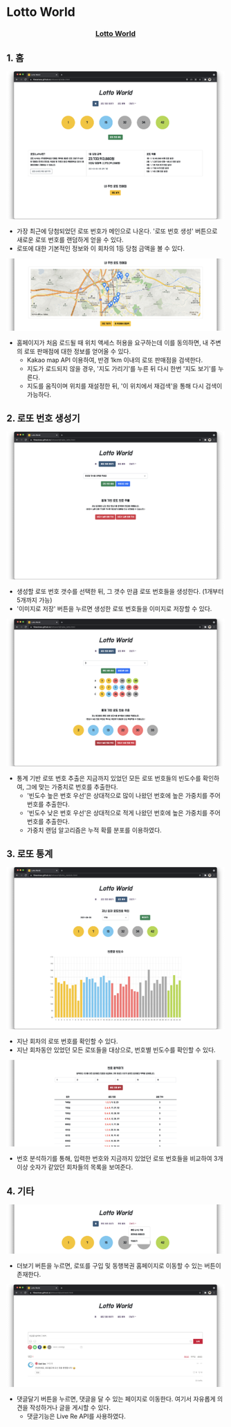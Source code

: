 # Lotto World

<h3 align="center"><a href="https://10eastsea.github.io/lottoworld">Lotto World</a></h3>


## 1. 홈
<img src="/readme/home.png" title="홈" alt="home"></img>
- 가장 최근에 당첨되었던 로또 번호가 메인으로 나온다. '로또 번호 생성' 버튼으로 새로운 로또 번호를 랜덤하게 얻을 수 있다.
- 로또에 대한 기본적인 정보와 이 회차의 1등 당첨 금액을 볼 수 있다.

<img src="/readme/kakao_map.png" title="카카오 맵" alt="kakao_map"></img>
- 홈페이지가 처음 로드될 때 위치 액세스 허용을 요구하는데 이를 동의하면, 내 주변의 로또 판매점에 대한 정보를 얻어올 수 있다. 
  * Kakao map API 이용하여, 반경 1km 이내의 로또 판매점을 검색한다.
  * 지도가 로드되지 않을 경우, '지도 가리기'를 누른 뒤 다시 한번 '지도 보기'를 누른다.
  * 지도를 움직이며 위치를 재설정한 뒤, '이 위치에서 재검색'을 통해 다시 검색이 가능하다.


## 2. 로또 번호 생성기
<img src="/readme/lotto_number_maker1.png" title="로또 번호 생성기 1" alt="lotto_number_maker1"></img>
- 생성할 로또 번호 갯수를 선택한 뒤, 그 갯수 만큼 로또 번호들을 생성한다. (1개부터 5개까지 가능)
- '이미지로 저장' 버튼을 누르면 생성한 로또 번호들을 이미지로 저장할 수 있다.

<img src="/readme/lotto_number_maker2.png" title="로또 번호 생성기 2" alt="lotto_number_maker2"></img>
- 통계 기반 로또 번호 추출은 지금까지 있었던 모든 로또 번호들의 빈도수를 확인하여, 그에 맞는 가중치로 번호를 추출한다.
  * '빈도수 높은 번호 우선'은 상대적으로 많이 나왔던 번호에 높은 가중치를 주어 번호를 추출한다.
  * '빈도수 낮은 번호 우선'은 상대적으로 적게 나왔던 번호에 높은 가중치를 주어 번호를 추출한다.
  * 가중치 랜덤 알고리즘은 누적 확률 분포를 이용하였다.


## 3. 로또 통계
<img src="/readme/lotto_statistic1.png" title="로또 통계 1" alt="lotto_statistic1"></img>
- 지난 회차의 로또 번호를 확인할 수 있다.
- 지난 회차동안 있었던 모든 로또들을 대상으로, 번호별 빈도수를 확인할 수 있다.

<img src="/readme/lotto_statistic2.png" title="로또 통계 2" alt="lotto_statistic2"></img>
- 번호 분석하기를 통해, 입력한 번호와 지금까지 있었던 로또 번호들을 비교하여 3개 이상 숫자가 같았던 회차들의 목록을 보여준다.


## 4. 기타
<img src="/readme/more_btn.png" title="더보기" alt="more_btn"></img>
- 더보기 버튼을 누르면, 로또를 구입 및 동행복권 홈페이지로 이동할 수 있는 버튼이 존재한다.

<img src="/readme/comment.png" title="댓글달기" alt="comment"></img>
- 댓글달기 버튼을 누르면, 댓글을 달 수 있는 페이지로 이동한다. 여기서 자유롭게 의견을 작성하거나 글을 게시할 수 있다.
  * 댓글기능은 Live Re API를 사용하였다.
